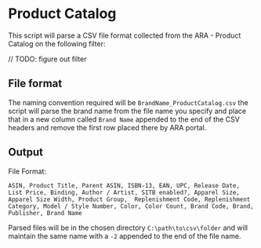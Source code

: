 # Product Catalog

This script will parse a CSV file format collected from the ARA - Product Catalog on the following filter:

// TODO: figure out filter

## File format

The naming convention required will be ``BrandName_ProductCatalog.csv`` the script will parse the brand name from the file name you specify and
place that in a new column called ``Brand Name`` appended to the end of the CSV headers and remove the first row placed there by ARA portal.


## Output

File Format:

``ASIN, Product Title, Parent ASIN, ISBN-13, EAN, UPC, Release Date, List Price, Binding, Author / Artist, SITB enabled?, Apparel Size, Apparel Size Width, Product Group,  Replenishment Code, Replenishment Category, Model / Style Number, Color, Color Count, Brand Code, Brand, Publisher, Brand Name ``

Parsed files will be in the chosen directory ``C:\path\to\csv\folder`` and will maintain the same name with a ``-2`` appended to the end of the file name.
